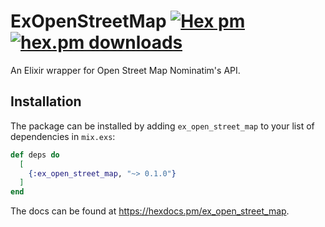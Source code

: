# ExOpenStreetMap [![Hex pm](https://img.shields.io/hexpm/v/ex_open_street_map.svg?style=flat)](https://hex.pm/packages/ex_open_street_map) [![hex.pm downloads](https://img.shields.io/hexpm/dt/ex_open_street_map.svg?style=flat)](https://hex.pm/packages/ex_open_street_map)

An Elixir wrapper for Open Street Map Nominatim's API.

## Installation

The package can be installed
by adding `ex_open_street_map` to your list of dependencies in `mix.exs`:

```elixir
def deps do
  [
    {:ex_open_street_map, "~> 0.1.0"}
  ]
end
```

The docs can be found at <https://hexdocs.pm/ex_open_street_map>.
